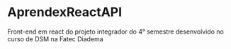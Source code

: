 # AprendexReactAPI
Front-end em react do projeto integrador do 4° semestre desenvolvido no curso de DSM na Fatec Diadema
